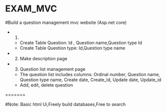 # EXAM_MVC

#Build a question management mvc website (Asp.net core)
+ 1) 
	- Create Table Question:   Id , Question name,Question type Id
	- Create Table Question type: Id,Question type name
+ 2) Make description page
+ 3) Question list management page
	- The question list includes columns: 
		Ordinal number, 
		Question name, 
		Question type name, 
		Create date, 
		Create_Id, 
		Update date, 
		Update_id
	- Add, edit, delete question


=======

#Note: Basic html Ui,Freely build databases,Free to search
